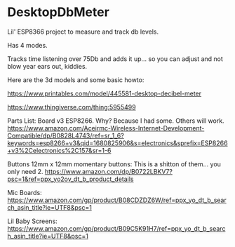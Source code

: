 # DesktopDbMeter
Lil' ESP8366 project to measure and track db levels.

Has 4 modes.

Tracks time listening over 75Db and adds it up... so you can adjust and not blow year ears out, kiddies.

Here are the 3d models and some basic howto:

https://www.printables.com/model/445581-desktop-decibel-meter

https://www.thingiverse.com/thing:5955499

Parts List:
Board v3 ESP8266. Why? Because I had some. Others will work.
https://www.amazon.com/Aceirmc-Wireless-Internet-Development-Compatible/dp/B0828L4743/ref=sr_1_6?keywords=esp8266+v3&qid=1680825906&s=electronics&sprefix=ESP8266+v3%2Celectronics%2C157&sr=1-6

Buttons 12mm x 12mm momentary buttons: This is a shitton of them... you only need 2.
https://www.amazon.com/dp/B0722LBKV7?psc=1&ref=ppx_yo2ov_dt_b_product_details

Mic Boards:
https://www.amazon.com/gp/product/B08CDZDZ6W/ref=ppx_yo_dt_b_search_asin_title?ie=UTF8&psc=1

Lil Baby Screens:
https://www.amazon.com/gp/product/B09C5K91H7/ref=ppx_yo_dt_b_search_asin_title?ie=UTF8&psc=1
